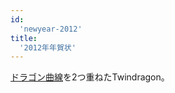 ```yaml
---
id:
  'newyear-2012'
title:
  '2012年年賀状'
---
```


[ドラゴン曲線](http://www.google.co.jp/search?q=%83h%83%89%83S%83%93%8B%C8%90%FC)を2つ重ねたTwindragon。
